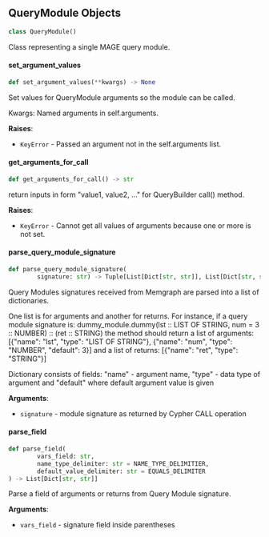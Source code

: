## QueryModule Objects

```python
class QueryModule()
```

Class representing a single MAGE query module.

#### set\_argument\_values

```python
def set_argument_values(**kwargs) -> None
```

Set values for QueryModule arguments so the module can be called.

Kwargs:
Named arguments in self.arguments.

**Raises**:

- `KeyError` - Passed an argument not in the self.arguments list.

#### get\_arguments\_for\_call

```python
def get_arguments_for_call() -> str
```

return inputs in form &quot;value1, value2, ...&quot; for QueryBuilder call()
method.

**Raises**:

- `KeyError` - Cannot get all values of arguments because one or more is
  not set.

#### parse\_query\_module\_signature

```python
def parse_query_module_signature(
        signature: str) -> Tuple[List[Dict[str, str]], List[Dict[str, str]]]
```

Query Modules signatures received from Memgraph are parsed into a
list of dictionaries.

One list is for arguments and another for returns.
For instance, if a query module signature is:
dummy_module.dummy(lst :: LIST OF STRING, num = 3 :: NUMBER) :: (ret :: STRING)
the method should return a list of arguments:
[{&quot;name&quot;: &quot;lst&quot;, &quot;type&quot;: &quot;LIST OF STRING&quot;}, {&quot;name&quot;: &quot;num&quot;, &quot;type&quot;: &quot;NUMBER&quot;, &quot;default&quot;: 3}]
and a list of returns:
[{&quot;name&quot;: &quot;ret&quot;, &quot;type&quot;: &quot;STRING&quot;}]

Dictionary consists of fields: &quot;name&quot; - argument name, &quot;type&quot; - data
type of argument and &quot;default&quot; where default argument value is given

**Arguments**:

- `signature` - module signature as returned by Cypher CALL operation

#### parse\_field

```python
def parse_field(
        vars_field: str,
        name_type_delimiter: str = NAME_TYPE_DELIMITIER,
        default_value_delimiter: str = EQUALS_DELIMITER
) -> List[Dict[str, str]]
```

Parse a field of arguments or returns from Query Module signature.

**Arguments**:

- `vars_field` - signature field inside parentheses

